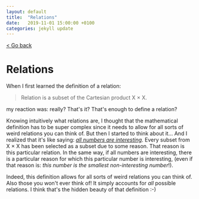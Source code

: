 ```yaml
---
layout: default
title:  "Relations"
date:   2019-11-01 15:00:00 +0100
categories: jekyll update
---
```


<p>
   <a href="/kamilazdybal.github.io/#blog">
      < Go back
  </a>
</p>

# Relations

When I first learned the definition of a relation:

> Relation is a subset of the Cartesian product X × X.

my reaction was: really? That's it? That's enough to define a relation?

Knowing intuitively what relations are, I thought that the mathematical definition has to be super complex since it needs to allow for all sorts of weird relations you can think of. But then I started to think about it... And I realized that it's like saying: [*all numbers are interesting*](https://youtu.be/Ysd1XhqMbe8). Every subset from X × X has been selected as a subset due to some reason. That reason is this particular relation. In the same way, if all numbers are interesting, there is a particular reason for which this particular number is interesting, (even if that reason is: *this number is the smallest non-interesting number*!).

Indeed, this definition allows for all sorts of weird relations you can think of. Also those you won't ever think of! It simply accounts for *all* possible relations. I think that's the hidden beauty of that definition :-)
